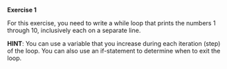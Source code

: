 **Exercise 1**

For this exercise, you need to write a while loop that prints the numbers 1 through 10, inclusively each on a separate line.

**HINT**: You can use a variable that you increase during each iteration (step) of the loop. You can also use an if-statement to determine when to exit the loop.